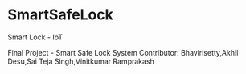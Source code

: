 # SmartSafeLock
Smart Lock - IoT

Final Project - Smart Safe Lock System 
Contributor:
Bhavirisetty,Akhil
Desu,Sai Teja
Singh,Vinitkumar Ramprakash
